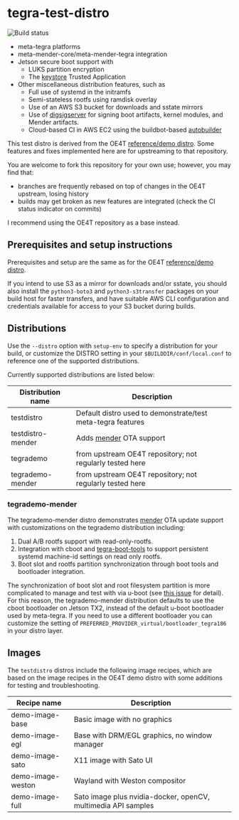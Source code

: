 # tegra-test-distro

![Build status](https://builder.madison.systems/badges/testdistro-dunfell-32-5-0.svg)

* meta-tegra platforms
* meta-mender-core/meta-mender-tegra integration
* Jetson secure boot support with
  * LUKS partition encryption
  * The [keystore](https://github.com/madisongh/keystore) Trusted Application
* Other miscellaneous distribution features, such as
  * Full use of systemd in the initramfs
  * Semi-stateless rootfs using ramdisk overlay
  * Use of an AWS S3 bucket for downloads and sstate mirrors
  * Use of [digsigserver](https://github.com/madisongh/digisgserver) for signing boot artifacts, kernel modules, and Mender artifacts.
  * Cloud-based CI in AWS EC2 using the buildbot-based [autobuilder](https://github.com/madisongh/autobuilder)

This test distro is derived from the OE4T
[reference/demo distro](https://github.com/OE4T/tegra-demo-distro).
Some features and fixes implemented here are for upstreaming to that
repository.

You are welcome to fork this repository for your own use; however,
you may find that:

* branches are frequently rebased on top of changes in the OE4T upstream,
losing history
* builds may get broken as new features are integrated (check the CI
status indicator on commits)

I recommend using the OE4T repository as a base instead.

## Prerequisites and setup instructions

Prerequisites and setup are the same as for the OE4T [reference/demo distro](https://github.com/OE4T/tegra-demo-distro).

If you intend to use S3 as a mirror for downloads and/or sstate, you should also install the `python3-boto3`
and `python3-s3transfer` packages on your build host for faster transfers, and have suitable AWS CLI
configuration and credentials available for access to your S3 bucket during builds.

## Distributions

Use the `--distro` option with `setup-env` to specify a distribution for your build,
or customize the DISTRO setting in your `$BUILDDIR/conf/local.conf` to reference one
of the supported distributions.

Currently supported distributions are listed below:


| Distribution name | Description                                                   |
| ----------------- | ------------------------------------------------------------- |
| testdistro        | Default distro used to demonstrate/test meta-tegra features   |
| testdistro-mender | Adds [mender](https://www.mender.io/) OTA support             |
| tegrademo         | from upstream OE4T repository; not regularly tested here      |
| tegrademo-mender  | from upstream OE4T repository; not regularly tested here      |

### tegrademo-mender

The tegrademo-mender distro demonstrates [mender](https://www.mender.io/) OTA update
support with customizations on the tegrademo distribution including:

1. Dual A/B rootfs support with read-only-rootfs.
2. Integration with cboot and [tegra-boot-tools](https://github.com/OE4T/tegra-boot-tools)
 to support persistent systemd machine-id settings on read only rootfs.
3. Boot slot and rootfs partition synchronization through boot tools and bootloader
integration.

The synchronization of boot slot and root filesystem partition is more complicated to
manage and test with via u-boot (see [this issue](https://github.com/BoulderAI/meta-mender-community/pull/1#issue-516955713)
for detail).  For this reason, the tegrademo-mender distribution defaults to use the
cboot bootloader on Jetson TX2, instead of the default u-boot bootloader used by
meta-tegra.  If you need to use a different bootloader you can customize the setting
of `PREFERRED_PROVIDER_virtual/bootloader_tegra186` in your distro layer.

## Images

The `testdistro` distros include the following image recipes, which are based on
the image recipes in the OE4T demo distro with some additions for testing and
troubleshooting.

| Recipe name       | Description                                                   |
| ----------------- | ------------------------------------------------------------- |
| demo-image-base   | Basic image with no graphics                                  |
| demo-image-egl    | Base with DRM/EGL graphics, no window manager                 |
| demo-image-sato   | X11 image with Sato UI                                        |
| demo-image-weston | Wayland with Weston compositor                                |
| demo-image-full   | Sato image plus nvidia-docker, openCV, multimedia API samples |
